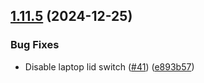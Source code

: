 ## [1.11.5](https://github.com/arpanrec/arpanrec.nebula/compare/1.11.4...1.11.5) (2024-12-25)


### Bug Fixes

* Disable laptop lid switch ([#41](https://github.com/arpanrec/arpanrec.nebula/issues/41)) ([e893b57](https://github.com/arpanrec/arpanrec.nebula/commit/e893b57866278ef304367da009e981cc452ec6d7))
